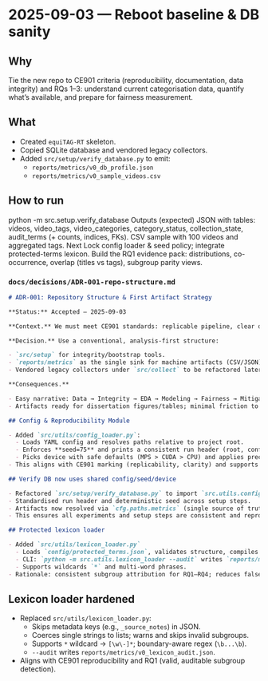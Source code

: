 # 2025-09-03 — Reboot baseline & DB sanity

## Why

Tie the new repo to CE901 criteria (reproducibility, documentation, data integrity) and RQs 1–3: understand current categorisation data, quantify what’s available, and prepare for fairness measurement.

## What

- Created `equiTAG-RT` skeleton.
- Copied SQLite database and vendored legacy collectors.
- Added `src/setup/verify_database.py` to emit:
  - `reports/metrics/v0_db_profile.json`
  - `reports/metrics/v0_sample_videos.csv`

## How to run

python -m src.setup.verify_database
Outputs (expected)
JSON with tables: videos, video_tags, video_categories, category_status, collection_state, audit_terms (+ counts, indices, FKs).
CSV sample with 100 videos and aggregated tags.
Next
Lock config loader & seed policy; integrate protected-terms lexicon.
Build the RQ1 evidence pack: distributions, co-occurrence, overlap (titles vs tags), subgroup parity views.

### `docs/decisions/ADR-001-repo-structure.md`

```markdown
# ADR-001: Repository Structure & First Artifact Strategy

**Status:** Accepted — 2025-09-03

**Context.** We must meet CE901 standards: replicable pipeline, clear docs, fair ML evaluation. Baseline proof of data integrity is required before modeling.

**Decision.** Use a conventional, analysis-first structure:

- `src/setup` for integrity/bootstrap tools.
- `reports/metrics` as the single sink for machine artifacts (CSV/JSON).
- Vendored legacy collectors under `src/collect` to be refactored later.

**Consequences.**

- Easy narrative: Data → Integrity → EDA → Modeling → Fairness → Mitigation.
- Artifacts ready for dissertation figures/tables; minimal friction to proceed.

## Config & Reproducibility Module

- Added `src/utils/config_loader.py`:
  - Loads YAML config and resolves paths relative to project root.
  - Enforces **seed=75** and prints a consistent run header (root, config, DB, seed, device).
  - Picks device with safe defaults (MPS > CUDA > CPU) and applies precision settings.
- This aligns with CE901 marking (replicability, clarity) and supports RQs 2–4 by ensuring all modeling runs are traceable and comparable.

## Verify DB now uses shared config/seed/device

- Refactored `src/setup/verify_database.py` to import `src.utils.config_loader`.
- Standardised run header and deterministic seed across setup steps.
- Artifacts now resolved via `cfg.paths.metrics` (single source of truth).
- This ensures all experiments and setup steps are consistent and reproducible, as required by CE901 and the dissertation RQs.

## Protected lexicon loader

- Added `src/utils/lexicon_loader.py`
  - Loads `config/protected_terms.json`, validates structure, compiles boundary-safe regex (`edge` guards).
  - CLI: `python -m src.utils.lexicon_loader --audit` writes `reports/metrics/v0_lexicon_audit.json`.
  - Supports wildcards `*` and multi-word phrases.
- Rationale: consistent subgroup attribution for RQ1–RQ4; reduces false positives and documents overlaps.
```

## Lexicon loader hardened

- Replaced `src/utils/lexicon_loader.py`:
  - Skips metadata keys (e.g., `_source_notes`) in JSON.
  - Coerces single strings to lists; warns and skips invalid subgroups.
  - Supports `*` wildcard → `[\w\-]*`; boundary-aware regex (`\b...\b`).
  - `--audit` writes `reports/metrics/v0_lexicon_audit.json`.
- Aligns with CE901 reproducibility and RQ1 (valid, auditable subgroup detection).
